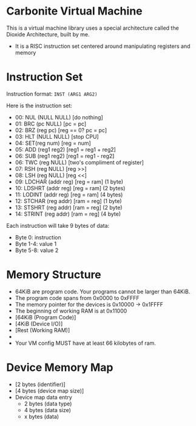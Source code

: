 # Carbonite Virtual Machine
This is a virtual machine library uses a special architecture called the Dioxide Architecture, built by me.
 * It is a RISC instruction set centered around manipulating registers and memory


# Instruction Set
Instruction format: `INST (ARG1 ARG2)`

Here is the instruction set:
 * 00: NUL (NULL NULL) [do nothing]
 * 01: BRC (pc NULL) [pc = pc]
 * 02: BRZ (reg pc) [reg == 0? pc = pc]
 * 03: HLT (NULL NULL) [stop CPU]
 * 04: SET(reg num) [reg = num]
 * 05: ADD (reg1 reg2) [reg1 = reg1 + reg2]
 * 06: SUB (reg1 reg2) [reg1 = reg1 - reg2]
 * 06: TWC (reg NULL) [two's compliment of register]
 * 07: RSH (reg NULL) [reg >>]
 * 08: LSH (reg NULL) [reg <<]
 * 09: LDCHAR (addr reg) [reg = ram] (1 byte)
 * 10: LDSHRT (addr reg) [reg = ram] (2 bytes)
 * 11: LODINT (addr reg) [reg = ram] (4 bytes)
 * 12: STCHAR (reg addr) [ram = reg] (1 byte)
 * 13: STSHRT (reg addr) [ram = reg] (2 byte)
 * 14: STRINT (reg addr) [ram = reg] (4 byte)

Each instruction will take 9 bytes of data:
 * Byte 0: instruction
 * Byte 1-4: value 1
 * Byte 5-8: value 2

# Memory Structure

 * 64KiB are program code. Your programs cannot be larger than 64KiB.
 * The program code spans from 0x0000 to 0xFFFF
 * The memory pointer for the devices is 0x10000 -> 0x1FFFF
 * The beginning of working RAM is at 0x11000
 * [64KiB (Program Code)]
 * [4KiB (Device I/O)]
 * [Rest (Working RAM)]
 * 
 * Your VM config MUST have at least 66 kilobytes of ram.

# Device Memory Map
 * [2 bytes (identifier)]
 * [4 bytes (device map size)]
 * Device map data entry
    * 2 bytes (data type)
    * 4 bytes (data size)
    * x bytes (data)